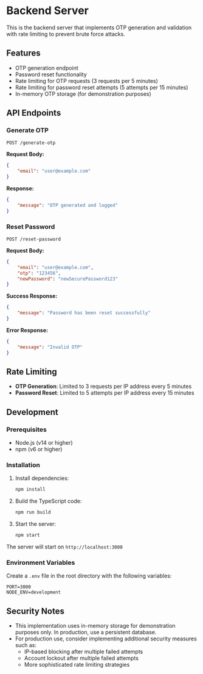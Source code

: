 # Backend Server

This is the backend server that implements OTP generation and validation with rate limiting to prevent brute force attacks.

## Features

- OTP generation endpoint
- Password reset functionality
- Rate limiting for OTP requests (3 requests per 5 minutes)
- Rate limiting for password reset attempts (5 attempts per 15 minutes)
- In-memory OTP storage (for demonstration purposes)

## API Endpoints

### Generate OTP
```
POST /generate-otp
```
**Request Body:**
```json
{
    "email": "user@example.com"
}
```

**Response:**
```json
{
    "message": "OTP generated and logged"
}
```

### Reset Password
```
POST /reset-password
```
**Request Body:**
```json
{
    "email": "user@example.com",
    "otp": "123456",
    "newPassword": "newSecurePassword123"
}
```

**Success Response:**
```json
{
    "message": "Password has been reset successfully"
}
```

**Error Response:**
```json
{
    "message": "Invalid OTP"
}
```

## Rate Limiting

- **OTP Generation**: Limited to 3 requests per IP address every 5 minutes
- **Password Reset**: Limited to 5 attempts per IP address every 15 minutes

## Development

### Prerequisites
- Node.js (v14 or higher)
- npm (v6 or higher)

### Installation

1. Install dependencies:
   ```bash
   npm install
   ```

2. Build the TypeScript code:
   ```bash
   npm run build
   ```

3. Start the server:
   ```bash
   npm start
   ```

The server will start on `http://localhost:3000`

### Environment Variables

Create a `.env` file in the root directory with the following variables:

```
PORT=3000
NODE_ENV=development
```

## Security Notes

- This implementation uses in-memory storage for demonstration purposes only. In production, use a persistent database.
- For production use, consider implementing additional security measures such as:
  - IP-based blocking after multiple failed attempts
  - Account lockout after multiple failed attempts
  - More sophisticated rate limiting strategies
